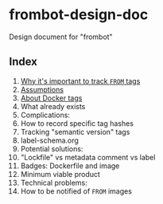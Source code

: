 # frombot-design-doc
Design document for "frombot"

## Index
 1. [Why it's important to track `FROM` tags](why.md)
 2. [Assumptions](assumptions.md)
 3. [About Docker tags](docker-tags.md)
 3. What already exists
 4. Complications:
  1. How to record specific tag hashes
  2. Tracking "semantic version" tags
  3. label-schema.org
 5. Potential solutions:
  1. "Lockfile" vs metadata comment vs label
  2. Badges: Dockerfile and image
 6. Minimum viable product
 7. Technical problems:
  1. How to be notified of `FROM` images
